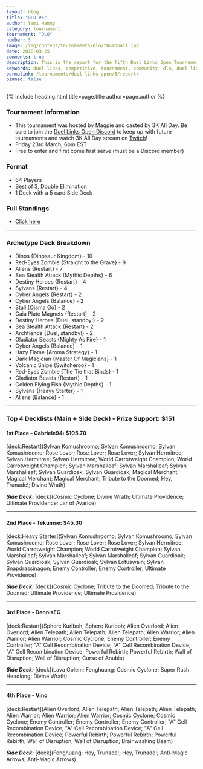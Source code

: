 ```yaml
---
layout: blog
title: "DLO #5"
author: Yami Hammy
category: tournament
tournament: "DLO"
number: 5
image: /img/content/tournaments/dlo/thumbnail.jpg
date: 2018-03-25
comments: true
description: This is the report for the fifth Duel Links Open Tournament hosted by Magpie, check out the top players and their decks here!
keywords: duel links, competitive, tournament, community, dlo, duel links open, open,
permalink: /tournaments/duel-links-open/5/report/
pinned: false
---
```


{% include heading.html title=page.title author=page.author %}

### Tournament Information
- This tournament was hosted by Magpie and casted by 3K All Day. Be sure to join the [Duel Links Open Discord](https://discord.gg/TC2R5ck) to keep up with future tournaments and watch 3K All Day stream on [Twitch](https://www.twitch.tv/3kallday)!
- Friday 23rd March, 6pm EST
- Free to enter and first come first serve (must be a Discord member)

### Format
- 64 Players
- Best of 3, Double Elimination
- 1 Deck with a 5 card Side Deck

### Full Standings
- [Click here](https://smash.gg/tournament/duel-links-open-5/events/dlo5-32/standings)

---

### Archetype Deck Breakdown 

- Dinos {Dinosaur Kingdom} - 10
- Red-Eyes Zombie {Straight to the Grave} - 9
- Aliens {Restart} - 7
- Sea Stealth Attack {Mythic Depths} - 6
- Destiny Heroes {Restart} - 4
- Sylvans {Restart} - 4
- Cyber Angels {Restart} - 2
- Cyber Angels {Balance} - 2
- Stall {Ojama Go} - 2 
- Gaia Plate Magnets {Restart} - 2
- Destiny Heroes {Duel, standby!} - 2
- Sea Stealth Attack {Restart} - 2
- Archfiends {Duel, standby!} - 2
- Gladiator Beasts {Mighty As Fire} - 1
- Cyber Angels {Balance} - 1
- Hazy Flame {Aroma Strategy} - 1
- Dark Magician {Master Of Magicians} - 1
- Volcanic Snipe {Switcheroo} - 1
- Red-Eyes Zombie {The Tie that Binds} - 1
- Gladiator Beasts {Restart} - 1
- Golden Flying Fish {Mythic Depths} - 1
- Sylvans {Heavy Starter} - 1
- Aliens {Balance} - 1

---

### Top 4 Decklists (Main + Side Deck) - Prize Support: $151

#### 1st Place - Gabriele94: $105.70

[deck:Restart](Sylvan Komushroomo; Sylvan Komushroomo; Sylvan Komushroomo; Rose Lover; Rose Lover; Rose Lover; Sylvan Hermitree; Sylvan Hermitree; Sylvan Hermitree; World Carrotweight Champion; World Carrotweight Champion; Sylvan Marshalleaf; Sylvan Marshalleaf; Sylvan Marshalleaf; Sylvan Guardioak; Sylvan Guardioak; Magical Merchant; Magical Merchant; Magical Merchant; Tribute to the Doomed; Hey, Trunade!; Divine Wrath)

***Side Deck:***
[deck](Cosmic Cyclone; Divine Wrath; Ultimate Providence; Ultimate Providence; Jar of Avarice)

---

#### 2nd Place - Tekumse: $45.30

[deck:Heavy Starter](Sylvan Komushroomo; Sylvan Komushroomo; Sylvan Komushroomo; Rose Lover; Rose Lover; Rose Lover; Sylvan Hermitree; World Carrotweight Champion; World Carrotweight Champion; Sylvan Marshalleaf; Sylvan Marshalleaf; Sylvan Marshalleaf; Sylvan Guardioak; Sylvan Guardioak; Sylvan Guardioak; Sylvan Lotuswain; Sylvan Snapdrassinagon; Enemy Controller; Enemy Controller; Ultimate Providence)

***Side Deck:***
[deck](Cosmic Cyclone; Tribute to the Doomed; Tribute to the Doomed; Ultimate Providence; Ultimate Providence)

---

#### 3rd Place - DennisEG

[deck:Restart](Sphere Kuriboh; Sphere Kuriboh; Alien Overlord; Alien Overlord; Alien Telepath; Alien Telepath; Alien Telepath; Alien Warrior; Alien Warrior; Alien Warrior; Cosmic Cyclone; Enemy Controller; Enemy Controller; "A" Cell Recombination Device; "A" Cell Recombination Device; "A" Cell Recombination Device; Powerful Rebirth; Powerful Rebirth; Wall of Disruption; Wall of Disruption; Curse of Anubis)

***Side Deck:***
[deck](Lava Golem; Fenghuang; Cosmic Cyclone; Super Rush Headlong; Divine Wrath)

---

#### 4th Place - Vino

[deck:Restart](Alien Overlord; Alien Telepath; Alien Telepath; Alien Telepath; Alien Warrior; Alien Warrior; Alien Warrior; Cosmic Cyclone; Cosmic Cyclone; Enemy Controller; Enemy Controller; Enemy Controller; "A" Cell Recombination Device; "A" Cell Recombination Device; "A" Cell Recombination Device; Powerful Rebirth; Powerful Rebirth; Powerful Rebirth; Wall of Disruption; Wall of Disruption; Brainwashing Beam)

***Side Deck:***
[deck](Fenghuang; Hey, Trunade!; Hey, Trunade!; Anti-Magic Arrows; Anti-Magic Arrows)